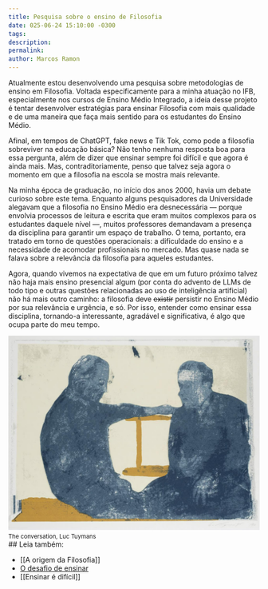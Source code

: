 ```yaml
---
title: Pesquisa sobre o ensino de Filosofia
date: 025-06-24 15:10:00 -0300
tags: 
description: 
permalink: 
author: Marcos Ramon
---
```

Atualmente estou desenvolvendo uma pesquisa sobre metodologias de ensino em Filosofia. Voltada especificamente para a minha atuação no IFB, especialmente nos cursos de Ensino Médio Integrado, a ideia desse projeto é tentar desenvolver estratégias para ensinar Filosofia com mais qualidade e de uma maneira que faça mais sentido para os estudantes do Ensino Médio.

Afinal, em tempos de ChatGPT, fake news e Tik Tok, como pode a filosofia sobreviver na educação básica? Não tenho nenhuma resposta boa para essa pergunta, além de dizer que ensinar sempre foi difícil e que agora é ainda mais. Mas, contraditoriamente, penso que talvez seja agora o momento em que a filosofia na escola se mostra mais relevante.

Na minha época de graduação, no início dos anos 2000, havia um debate curioso sobre este tema. Enquanto alguns pesquisadores da Universidade alegavam que a filosofia no Ensino Médio era desnecessária — porque envolvia processos de leitura e escrita que eram muitos complexos para os estudantes daquele nível —, muitos professores demandavam a presença da disciplina para garantir um espaço de trabalho. O tema, portanto, era tratado em torno de questões operacionais: a dificuldade do ensino e a necessidade de acomodar profissionais no mercado. Mas quase nada se falava sobre a relevância da filosofia para aqueles estudantes.

Agora, quando vivemos na expectativa de que em um futuro próximo talvez não haja mais ensino presencial algum (por conta do advento de LLMs de todo tipo e outras questões relacionadas ao uso de inteligência artificial) não há mais outro caminho: a filosofia deve ~~existir~~ persistir no Ensino Médio por sua relevância e urgência, e só. Por isso, entender como ensinar essa disciplina, tornando-a interessante, agradável e significativa, é algo que ocupa parte do meu tempo.

<img src="/assets/img/tuymans-conversation.png">
<small>The conversation, Luc Tuymans</small>


<div class="leia-tambem" markdown="1">
## Leia também:

- [[A origem da Filosofia]]
- <a href="/o-desafio-de-ensinar">O desafio de ensinar</a>
- [[Ensinar é difícil]]
</div>
